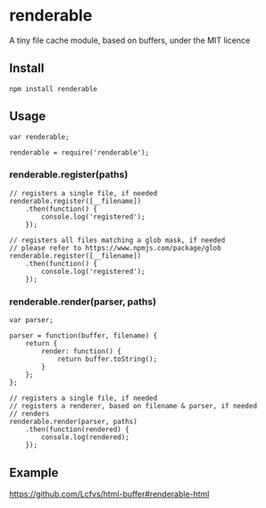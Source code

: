 # renderable
A tiny file cache module, based on buffers, under the MIT licence

## Install
`npm install renderable`

## Usage
```JS
var renderable;

renderable = require('renderable');
```

### renderable.register(paths)
```JS
// registers a single file, if needed
renderable.register([__filename])
    .then(function() {
        console.log('registered');
    });

// registers all files matching a glob mask, if needed
// please refer to https://www.npmjs.com/package/glob
renderable.register([__filename])
    .then(function() {
        console.log('registered');
    });
```

### renderable.render(parser, paths)
```JS
var parser;

parser = function(buffer, filename) {
    return {
        render: function() {
            return buffer.toString();
        }
    };
};

// registers a single file, if needed
// registers a renderer, based on filename & parser, if needed
// renders
renderable.render(parser, paths)
    .then(function(rendered) {
        console.log(rendered);
    });
```

## Example

https://github.com/Lcfvs/html-buffer#renderable-html